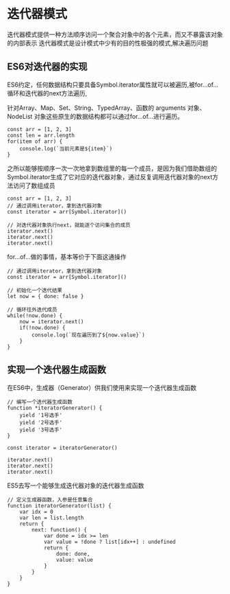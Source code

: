 # 迭代器模式
迭代器模式提供一种方法顺序访问一个聚合对象中的各个元素，而又不暴露该对象的内部表示
迭代器模式是设计模式中少有的目的性极强的模式,解决遍历问题
## ES6对迭代器的实现
ES6约定，任何数据结构只要具备Symbol.iterator属性就可以被遍历,被for...of...循环和迭代器的next方法遍历,

针对Array、Map、Set、String、TypedArray、函数的 arguments 对象、NodeList 对象这些原生的数据结构都可以通过for...of...进行遍历。
```
const arr = [1, 2, 3]
const len = arr.length
for(item of arr) {
    console.log(`当前元素是${item}`)
}
```
之所以能够按顺序一次一次地拿到数组里的每一个成员，是因为我们借助数组的Symbol.iterator生成了它对应的迭代器对象，通过反复调用迭代器对象的next方法访问了数组成员
```
const arr = [1, 2, 3]
// 通过调用iterator，拿到迭代器对象
const iterator = arr[Symbol.iterator]()

// 对迭代器对象执行next，就能逐个访问集合的成员
iterator.next()
iterator.next()
iterator.next()
```
for...of...做的事情，基本等价于下面这通操作
```
// 通过调用iterator，拿到迭代器对象
const iterator = arr[Symbol.iterator]()

// 初始化一个迭代结果
let now = { done: false }

// 循环往外迭代成员
while(!now.done) {
    now = iterator.next()
    if(!now.done) {
        console.log(`现在遍历到了${now.value}`)
    }
}
```
## 实现一个迭代器生成函数
在ES6中，生成器（Generator）供我们使用来实现一个迭代器生成函数
```
// 编写一个迭代器生成函数
function *iteratorGenerator() {
    yield '1号选手'
    yield '2号选手'
    yield '3号选手'
}

const iterator = iteratorGenerator()

iterator.next()
iterator.next()
iterator.next()
```
ES5去写一个能够生成迭代器对象的迭代器生成函数
```
// 定义生成器函数，入参是任意集合
function iteratorGenerator(list) {
    var idx = 0
    var len = list.length
    return {
        next: function() {
            var done = idx >= len
            var value = !done ? list[idx++] : undefined
            return {
                done: done,
                value: value
            }
        }
    }
}
```
